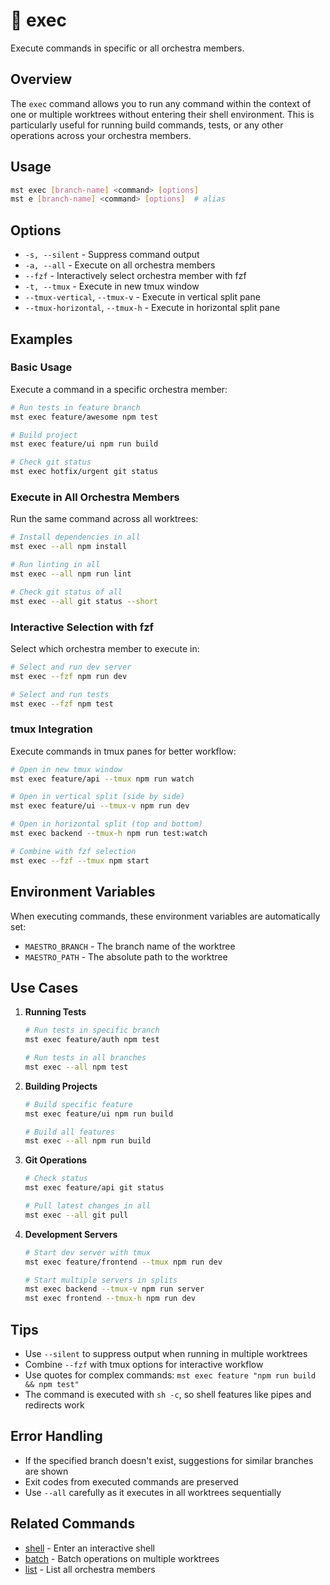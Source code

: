# 🔸 exec

Execute commands in specific or all orchestra members.

## Overview

The `exec` command allows you to run any command within the context of one or multiple worktrees without entering their shell environment. This is particularly useful for running build commands, tests, or any other operations across your orchestra members.

## Usage

```bash
mst exec [branch-name] <command> [options]
mst e [branch-name] <command> [options]  # alias
```

## Options

- `-s, --silent` - Suppress command output
- `-a, --all` - Execute on all orchestra members
- `--fzf` - Interactively select orchestra member with fzf
- `-t, --tmux` - Execute in new tmux window
- `--tmux-vertical`, `--tmux-v` - Execute in vertical split pane
- `--tmux-horizontal`, `--tmux-h` - Execute in horizontal split pane

## Examples

### Basic Usage

Execute a command in a specific orchestra member:

```bash
# Run tests in feature branch
mst exec feature/awesome npm test

# Build project
mst exec feature/ui npm run build

# Check git status
mst exec hotfix/urgent git status
```

### Execute in All Orchestra Members

Run the same command across all worktrees:

```bash
# Install dependencies in all
mst exec --all npm install

# Run linting in all
mst exec --all npm run lint

# Check git status of all
mst exec --all git status --short
```

### Interactive Selection with fzf

Select which orchestra member to execute in:

```bash
# Select and run dev server
mst exec --fzf npm run dev

# Select and run tests
mst exec --fzf npm test
```

### tmux Integration

Execute commands in tmux panes for better workflow:

```bash
# Open in new tmux window
mst exec feature/api --tmux npm run watch

# Open in vertical split (side by side)
mst exec feature/ui --tmux-v npm run dev

# Open in horizontal split (top and bottom)
mst exec backend --tmux-h npm run test:watch

# Combine with fzf selection
mst exec --fzf --tmux npm start
```

## Environment Variables

When executing commands, these environment variables are automatically set:

- `MAESTRO_BRANCH` - The branch name of the worktree
- `MAESTRO_PATH` - The absolute path to the worktree

## Use Cases

1. **Running Tests**
   ```bash
   # Run tests in specific branch
   mst exec feature/auth npm test
   
   # Run tests in all branches
   mst exec --all npm test
   ```

2. **Building Projects**
   ```bash
   # Build specific feature
   mst exec feature/ui npm run build
   
   # Build all features
   mst exec --all npm run build
   ```

3. **Git Operations**
   ```bash
   # Check status
   mst exec feature/api git status
   
   # Pull latest changes in all
   mst exec --all git pull
   ```

4. **Development Servers**
   ```bash
   # Start dev server with tmux
   mst exec feature/frontend --tmux npm run dev
   
   # Start multiple servers in splits
   mst exec backend --tmux-v npm run server
   mst exec frontend --tmux-h npm run dev
   ```

## Tips

- Use `--silent` to suppress output when running in multiple worktrees
- Combine `--fzf` with tmux options for interactive workflow
- Use quotes for complex commands: `mst exec feature "npm run build && npm test"`
- The command is executed with `sh -c`, so shell features like pipes and redirects work

## Error Handling

- If the specified branch doesn't exist, suggestions for similar branches are shown
- Exit codes from executed commands are preserved
- Use `--all` carefully as it executes in all worktrees sequentially

## Related Commands

- [shell](./shell.md) - Enter an interactive shell
- [batch](./batch.md) - Batch operations on multiple worktrees
- [list](./list.md) - List all orchestra members